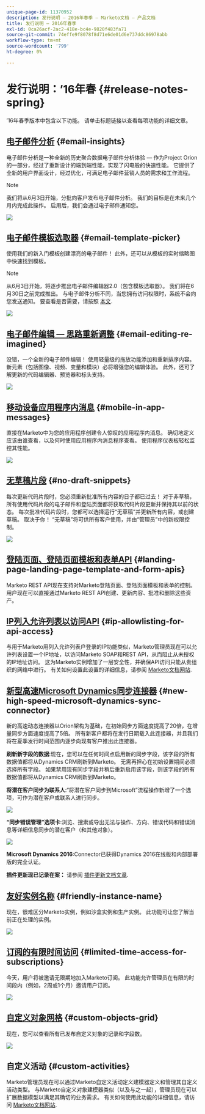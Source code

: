 ```yaml
---
unique-page-id: 11370952
description: 发行说明 — 2016年春季 — Marketo文档 — 产品文档
title: 发行说明 — 2016年春季
exl-id: 0ca26acf-2ac2-418e-bc4e-9820f483fa71
source-git-commit: 74effe9f8078f8d71e6de01d6e737ddc86978abb
workflow-type: tm+mt
source-wordcount: '799'
ht-degree: 0%

---
```


# 发行说明：’16年春 {#release-notes-spring}

’16年春季版本中包含以下功能。 请单击标题链接以查看每项功能的详细文章。

## [电子邮件分析](/help/marketo/product-docs/reporting/email-insights/email-insights-overview.md) {#email-insights}

电子邮件分析是一种全新的历史聚合数据电子邮件分析体验 — 作为Project Orion的一部分，经过了重新设计的端到端性能，实现了闪电般的快速性能。 它提供了全新的用户界面设计，经过优化，可满足电子邮件营销人员的需求和工作流程。

>[!NOTE]
>
>我们将从6月3日开始，分批向客户发布电子邮件分析。 我们的目标是在未来几个月内完成此操作。 启用后，我们会通过电子邮件通知您。

![](assets/two.png)

## [电子邮件模板选取器](/help/marketo/product-docs/email-marketing/general/email-editor-2/email-template-picker-overview.md) {#email-template-picker}

使用我们的新入门模板创建漂亮的电子邮件！ 此外，还可以从模板的实时缩略图中快速找到模板。

>[!NOTE]
>
>从6月3日开始，将逐步推出电子邮件编辑器2.0（包含模板选取器）。 我们将在6月30日之前完成推出。 与电子邮件分析不同，当您拥有访问权限时，系统不会向您发送通知。 要查看是否需要，请按照 [本文](/help/marketo/product-docs/email-marketing/general/email-editor-2/transitioning-to-email-editor-2-0.md).

![](assets/5-29-home-starter-templates.png)

## [电子邮件编辑 — 思路重新调整](/help/marketo/product-docs/email-marketing/general/email-editor-2/email-editor-v2-0-overview.md) {#email-editing-re-imagined}

没错，一个全新的电子邮件编辑！ 使用轻量级的拖放功能添加和重新排序内容。 新元素（包括图像、视频、变量和模块）必将增强您的编辑体验。 此外，还可了解更新的代码编辑器、预览器和标头支持。

![](assets/17a-29-modules-next.png)

## [移动设备应用程序内消息](/help/marketo/product-docs/mobile-marketing/in-app-messages/understanding-in-app-messages.md) {#mobile-in-app-messages}

直接在Marketo中为您的应用程序创建令人惊叹的应用程序内消息。 确切地定义应该由谁查看，以及何时使用应用程序内消息程序查看。 使用程序仪表板轻松监控其性能。

![](assets/pasted-image-at-2016-05-24-09-45-am.png)

## [无草稿片段](/help/marketo/product-docs/administration/users-and-roles/managing-user-roles-and-permissions/enable-no-draft-for-snippets.md) {#no-draft-snippets}

每次更新代码片段时，您必须重新批准所有内容的日子都已过去！ 对于非草稿，所有使用代码片段的电子邮件和登陆页面都将获取代码片段更新并保持其以前的状态。 每次批准代码片段时，您都可以选择运行“无草稿”并更新所有内容，或创建草稿。 取决于你！ “无草稿”将可供所有客户使用，并由“管理员”中的新权限控制。

![](assets/image2016-5-16-15-3a41-3a17.png)

## [登陆页面、登陆页面模板和表单API](https://developers.marketo.com/blog/spring-2016-updates/) {#landing-page-landing-page-template-and-form-apis}

Marketo REST API现在支持对Marketo登陆页面、登陆页面模板和表单的控制。 用户现在可以直接通过Marketo REST API创建、更新内容、批准和删除这些资产。

## [IP列入允许列表以访问API](/help/marketo/product-docs/administration/additional-integrations/create-an-allowlist-for-ip-based-api-access.md) {#ip-allowlisting-for-api-access}

与用于Marketo用列入允许列表户登录的IP功能类似，Marketo管理员现在可以允许列表设置一个IP地址，以访问Marketo SOAP和REST API，从而阻止从未授权的IP地址访问。 这为Marketo实例增加了一层安全性，并确保API访问只能从贵组织的网络中进行。 有关如何设置此设置的详细信息，请参阅 [Marketo文档网站](/help/marketo/product-docs/administration/additional-integrations/create-an-allowlist-for-ip-based-api-access.md).

## [新型高速Microsoft Dynamics同步连接器](/help/marketo/product-docs/crm-sync/microsoft-dynamics-sync/microsoft-dynamics-sync-details/sync-status.md) {#new-high-speed-microsoft-dynamics-sync-connector}

新的高速动态连接器以Orion架构为基础，在初始同步方面速度提高了20倍，在增量同步方面速度提高了5倍。 所有新客户都将在发行日期载入此连接器，并且我们将在夏季发行时间范围内逐步向现有客户推出此连接器。

**刷新新字段的数据**:现在，您可以在任何时间点启用新的同步字段，该字段的所有数据值都将从Dynamics CRM刷新到Marketo。 无需再担心在初始设置期间必须选择所有字段。 如果禁用现有同步字段并稍后重新启用该字段，则该字段的所有数据值都将从Dynamics CRM刷新到Marketo。

**将潜在客户同步为联系人**:“将潜在客户同步到Microsoft”流程操作新增了一个选项，可作为潜在客户或联系人进行同步。

![](assets/image2016-5-19-8-3a59-3a9.png)

**“同步错误管理”选项卡**:浏览、搜索或导出无法与操作、方向、错误代码和错误消息等详细信息同步的潜在客户（和其他对象）。

![](assets/sync-errors.png)

**Microsoft Dynamics 2016**:Connector已获得Dynamics 2016在线版和内部部署版的完全认证。

**插件更新现已记录在案：** 请参阅 [插件更新文档文章](/help/marketo/product-docs/crm-sync/microsoft-dynamics-sync/marketo-plugin-releases-for-microsoft-dynamics.md).

## [友好实例名称](/help/marketo/product-docs/administration/settings/edit-subscription-settings.md) {#friendly-instance-name}

现在，很难区分Marketo实例，例如沙盒实例和生产实例。 此功能可让您了解当前正在处理的实例。

![](assets/image2016-5-16-15-3a57-3a14.png)

## [订阅的有限时间访问](/help/marketo/product-docs/administration/users-and-roles/managing-marketo-users.md) {#limited-time-access-for-subscriptions}

今天，用户将被邀请无限期地加入Marketo订阅。 此功能允许管理员在有限的时间段内（例如，2周或1个月）邀请用户订阅。

![](assets/image2016-5-16-15-3a59-3a52.png)

## [自定义对象网格](/help/marketo/product-docs/administration/marketo-custom-objects/understanding-marketo-custom-objects.md) {#custom-objects-grid}

现在，您可以查看所有已发布自定义对象的记录和字段数。

![](assets/custom-objects-grid.png)

## 自定义活动 {#custom-activities}

Marketo管理员现在可以通过Marketo自定义活动定义建模器定义和管理其自定义活动类型。 与Marketo自定义对象建模器类似（以及与之一起），管理员现在可以扩展数据模型以满足其确切的业务需求。 有关如何使用此功能的详细信息，请访问 [Marketo文档网站](/help/marketo/product-docs/administration/marketo-custom-activities/understanding-custom-activities.md).
